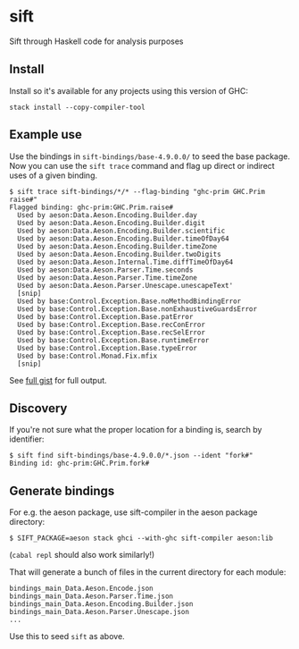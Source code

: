 # sift
Sift through Haskell code for analysis purposes

## Install

Install so it's available for any projects using this version of GHC:

```
stack install --copy-compiler-tool
```

## Example use

Use the bindings in `sift-bindings/base-4.9.0.0/` to seed the base
package. Now you can use the `sift trace` command and flag up direct
or indirect uses of a given binding.

```
$ sift trace sift-bindings/*/* --flag-binding "ghc-prim GHC.Prim raise#"
Flagged binding: ghc-prim:GHC.Prim.raise#
  Used by aeson:Data.Aeson.Encoding.Builder.day
  Used by aeson:Data.Aeson.Encoding.Builder.digit
  Used by aeson:Data.Aeson.Encoding.Builder.scientific
  Used by aeson:Data.Aeson.Encoding.Builder.timeOfDay64
  Used by aeson:Data.Aeson.Encoding.Builder.timeZone
  Used by aeson:Data.Aeson.Encoding.Builder.twoDigits
  Used by aeson:Data.Aeson.Internal.Time.diffTimeOfDay64
  Used by aeson:Data.Aeson.Parser.Time.seconds
  Used by aeson:Data.Aeson.Parser.Time.timeZone
  Used by aeson:Data.Aeson.Parser.Unescape.unescapeText'
  [snip]
  Used by base:Control.Exception.Base.noMethodBindingError
  Used by base:Control.Exception.Base.nonExhaustiveGuardsError
  Used by base:Control.Exception.Base.patError
  Used by base:Control.Exception.Base.recConError
  Used by base:Control.Exception.Base.recSelError
  Used by base:Control.Exception.Base.runtimeError
  Used by base:Control.Exception.Base.typeError
  Used by base:Control.Monad.Fix.mfix
  [snip]
```

See
[full gist](https://gist.github.com/chrisdone/143b7bcc1fe21a1cde5d5ce0051f0016)
for full output.

## Discovery

If you're not sure what the proper location for a binding is, search
by identifier:

```
$ sift find sift-bindings/base-4.9.0.0/*.json --ident "fork#"
Binding id: ghc-prim:GHC.Prim.fork#
```

## Generate bindings

For e.g. the aeson package, use sift-compiler in the aeson package directory:

```
$ SIFT_PACKAGE=aeson stack ghci --with-ghc sift-compiler aeson:lib
```

(`cabal repl` should also work similarly!)

That will generate a bunch of files in the current directory for each
module:

```
bindings_main_Data.Aeson.Encode.json
bindings_main_Data.Aeson.Parser.Time.json
bindings_main_Data.Aeson.Encoding.Builder.json
bindings_main_Data.Aeson.Parser.Unescape.json
...
```

Use this to seed `sift` as above.
